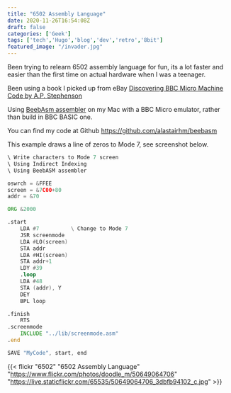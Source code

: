 ```yaml
---
title: "6502 Assembly Language"
date: 2020-11-26T16:54:08Z
draft: false
categories: ['Geek']
tags: ['tech','Hugo','blog','dev','retro','8bit']
featured_image: "/invader.jpg"
---
```


Been trying to relearn 6502 assembly language for fun, its a lot faster and easier than the first time on actual hardware when I was a teenager.

Been using a book I picked up from eBay [Discovering BBC Micro Machine Code by A.P. Stephenson](https://www.goodreads.com/book/show/2911575-discovering-bbc-micro-machine)

Using [BeebAsm assembler](https://github.com/stardot/beebasm/) on my Mac with a BBC Micro emulator, rather than build in BBC BASIC one.

You can find my code at Github <https://github.com/alastairhm/beebasm>

This example draws a line of zeros to Mode 7, see screenshot below.

```asm
\ Write characters to Mode 7 screen
\ Using Indirect Indexing
\ Using BeebASM assembler

oswrch = &FFEE
screen = &7C00+80
addr = &70

ORG &2000

.start
    LDA #7          \ Change to Mode 7
    JSR screenmode
    LDA #LO(screen)
    STA addr
    LDA #HI(screen)
    STA addr+1
    LDY #39
    .loop
    LDA #48
    STA (addr), Y
    DEY
    BPL loop

.finish
    RTS
.screenmode
    INCLUDE "../lib/screenmode.asm"
.end

SAVE "MyCode", start, end
```

{{< flickr "6502"
           "6502 Assembly Language"
           "https://www.flickr.com/photos/doodle_m/50649064706"
           "https://live.staticflickr.com/65535/50649064706_3dbfb94102_c.jpg" >}}